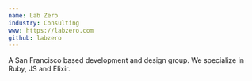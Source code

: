 ```yaml
---
name: Lab Zero
industry: Consulting
www: https://labzero.com
github: labzero
---
```

A San Francisco based development and design group. We specialize in Ruby, JS and Elixir.
